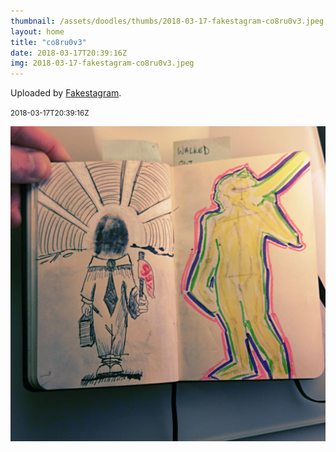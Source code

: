 ```yaml
---
thumbnail: /assets/doodles/thumbs/2018-03-17-fakestagram-co8ru0v3.jpeg
layout: home
title: "co8ru0v3"
date: 2018-03-17T20:39:16Z
img: 2018-03-17-fakestagram-co8ru0v3.jpeg
---
```


Uploaded by [Fakestagram](https://github.com/opyate/fakestagram).

<small>2018-03-17T20:39:16Z</small>

![Uploaded by Fakestagram](2018-03-17-fakestagram-co8ru0v3.jpeg)
